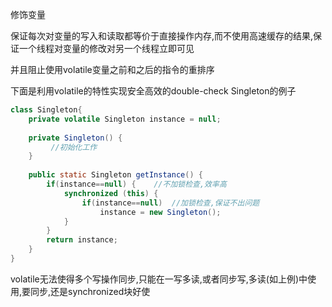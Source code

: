 修饰变量

保证每次对变量的写入和读取都等价于直接操作内存,而不使用高速缓存的结果,保证一个线程对变量的修改对另一个线程立即可见

并且阻止使用volatile变量之前和之后的指令的重排序

下面是利用volatile的特性实现安全高效的double-check Singleton的例子

```java
class Singleton{
    private volatile Singleton instance = null;
     
    private Singleton() {
         //初始化工作
    }
     
    public static Singleton getInstance() {
        if(instance==null) {    //不加锁检查,效率高
            synchronized (this) {
                if(instance==null)  //加锁检查,保证不出问题
                    instance = new Singleton();
            }
        }
        return instance;
    }
}
```


volatile无法使得多个写操作同步,只能在一写多读,或者同步写,多读(如上例)中使用,要同步,还是synchronized块好使